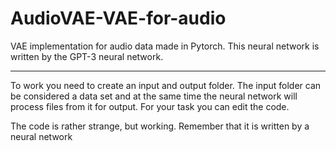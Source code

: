 # AudioVAE-VAE-for-audio
VAE implementation for audio data made in Pytorch.
This neural network is written by the GPT-3 neural network.
___________________________________________________________

To work you need to create an input and output folder. The input folder can be considered a data set and at the same time the neural network will process files from it for output. For your task you can edit the code.

The code is rather strange, but working. Remember that it is written by a neural network
